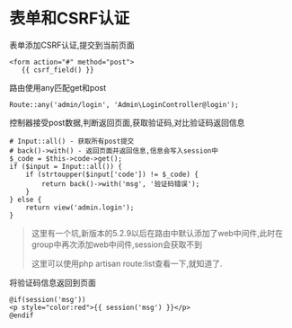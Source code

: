# 表单和CSRF认证

表单添加CSRF认证,提交到当前页面

```
<form action="#" method="post">
   {{ csrf_field() }}
```

路由使用any匹配get和post

```
Route::any('admin/login', 'Admin\LoginController@login');
```

控制器接受post数据,判断返回页面,获取验证码,对比验证码返回信息

```
# Input::all() - 获取所有post提交
# back()->with() - 返回页面并返回信息,信息会写入session中
$_code = $this->code->get();
if ($input = Input::all()) {
    if (strtoupper($input['code']) != $_code) {
        return back()->with('msg', '验证码错误');
    }
} else {
    return view('admin.login');
}
```

> 这里有一个坑,新版本的5.2.9以后在路由中默认添加了web中间件,此时在group中再次添加web中间件,session会获取不到
> 
> 这里可以使用php artisan route:list查看一下,就知道了.

将验证码信息返回到页面

```
@if(session('msg'))
<p style="color:red">{{ session('msg') }}</p>
@endif
```



